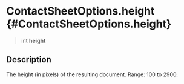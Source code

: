 ContactSheetOptions.height {#ContactSheetOptions.height}
==========================

> int **height**

Description
-----------

The height (in pixels) of the resulting document. Range: 100 to 2900.
